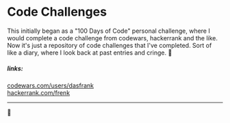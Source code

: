# Code Challenges


This initially began as a "100 Days of Code" personal challenge, where I would complete a code challenge from codewars, hackerrank and the like. Now it's just a repository of code challenges that I've completed. Sort of like a diary, where I look back at past entries and cringe. 😬

##### links:
[codewars.com/users/dasfrank](https://www.codewars.com/users/dasfrank)\
[hackerrank.com/frenk](https://www.hackerrank.com/frenk)
<hr>

👋
